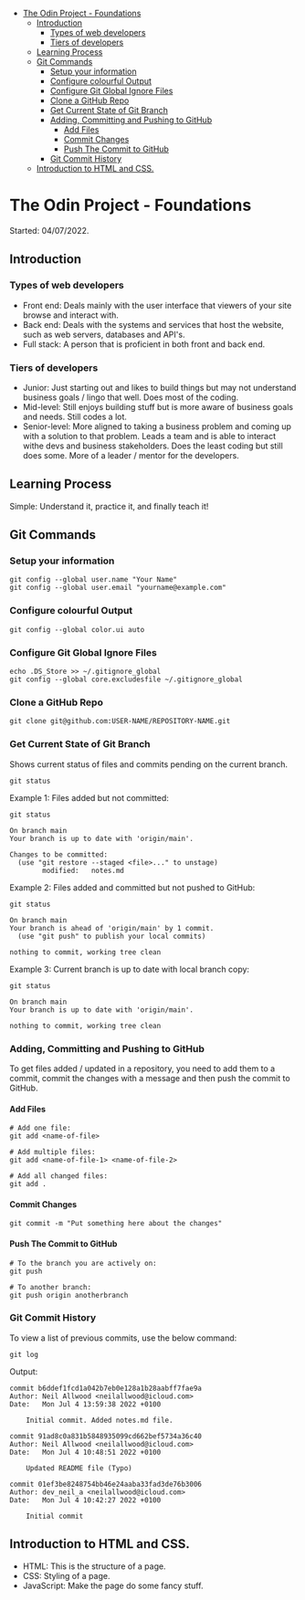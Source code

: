 - [The Odin Project - Foundations](#the-odin-project---foundations)
  - [Introduction](#introduction)
    - [Types of web developers](#types-of-web-developers)
    - [Tiers of developers](#tiers-of-developers)
  - [Learning Process](#learning-process)
  - [Git Commands](#git-commands)
    - [Setup your information](#setup-your-information)
    - [Configure colourful Output](#configure-colourful-output)
    - [Configure Git Global Ignore Files](#configure-git-global-ignore-files)
    - [Clone a GitHub Repo](#clone-a-github-repo)
    - [Get Current State of Git Branch](#get-current-state-of-git-branch)
    - [Adding, Committing and Pushing to GitHub](#adding-committing-and-pushing-to-github)
      - [Add Files](#add-files)
      - [Commit Changes](#commit-changes)
      - [Push The Commit to GitHub](#push-the-commit-to-github)
    - [Git Commit History](#git-commit-history)
  - [Introduction to HTML and CSS.](#introduction-to-html-and-css)

# The Odin Project - Foundations

Started: 04/07/2022.

## Introduction

### Types of web developers

- Front end: Deals mainly with the user interface that viewers of your site browse and interact with.
- Back end: Deals with the systems and services that host the website, such as web servers, databases and API's.
- Full stack: A person that is proficient in both front and back end.

### Tiers of developers

- Junior: Just starting out and likes to build things but may not understand business goals / lingo that well. Does most of the coding.
- Mid-level: Still enjoys building stuff but is more aware of business goals and needs. Still codes a lot.
- Senior-level: More aligned to taking a business problem and coming up with a solution to that problem. Leads a team and is able to interact withe devs and business stakeholders. Does the least coding but still does some. More of a leader / mentor for the developers.

## Learning Process

Simple: Understand it, practice it, and finally teach it!

## Git Commands

### Setup your information

``` console
git config --global user.name "Your Name"
git config --global user.email "yourname@example.com"
```

### Configure colourful Output

``` console
git config --global color.ui auto
```

### Configure Git Global Ignore Files

``` console
echo .DS_Store >> ~/.gitignore_global
git config --global core.excludesfile ~/.gitignore_global
```

### Clone a GitHub Repo

``` console
git clone git@github.com:USER-NAME/REPOSITORY-NAME.git
```

### Get Current State of Git Branch

Shows current status of files and commits pending on the current branch.

``` console
git status
```

Example 1: Files added but not committed:

``` console
git status

On branch main
Your branch is up to date with 'origin/main'.

Changes to be committed:
  (use "git restore --staged <file>..." to unstage)
        modified:   notes.md
```

Example 2: Files added and committed but not pushed to GitHub:

``` console
git status

On branch main
Your branch is ahead of 'origin/main' by 1 commit.
  (use "git push" to publish your local commits)

nothing to commit, working tree clean
```

Example 3: Current branch is up to date with local branch copy:

``` console
git status

On branch main
Your branch is up to date with 'origin/main'.

nothing to commit, working tree clean
```

### Adding, Committing and Pushing to GitHub

To get files added / updated in a repository, you need to add them to a commit, commit the changes with a message and then push the commit to GitHub.

#### Add Files

``` console
# Add one file:
git add <name-of-file>

# Add multiple files:
git add <name-of-file-1> <name-of-file-2>

# Add all changed files:
git add .
```

#### Commit Changes

``` console
git commit -m "Put something here about the changes"
```

#### Push The Commit to GitHub

``` console
# To the branch you are actively on:
git push

# To another branch:
git push origin anotherbranch
```

### Git Commit History

To view a list of previous commits, use the below command:

``` console
git log
```

Output:

``` console
commit b6ddef1fcd1a042b7eb0e128a1b28aabff7fae9a
Author: Neil Allwood <neilallwood@icloud.com>
Date:   Mon Jul 4 13:59:38 2022 +0100

    Initial commit. Added notes.md file.

commit 91ad8c0a831b5848935099cd662bef5734a36c40
Author: Neil Allwood <neilallwood@icloud.com>
Date:   Mon Jul 4 10:48:51 2022 +0100

    Updated README file (Typo)

commit 01ef3be8248754bb46e24aaba33fad3de76b3006
Author: dev_neil_a <neilallwood@icloud.com>
Date:   Mon Jul 4 10:42:27 2022 +0100

    Initial commit
```

## Introduction to HTML and CSS.

- HTML: This is the structure of a page.
- CSS: Styling of a page.
- JavaScript: Make the page do some fancy stuff.

